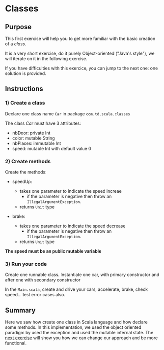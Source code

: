 # Classes

## Purpose

This first exercise will help you to get more familiar with the basic creation of a _class_.

It is a very short exercise, do it purely Object-oriented ("Java's style"), we will iterate on it in the following exercise.

If you have difficulties with this exercice, you can jump to the next one: one solution is provided.

## Instructions

### 1) Create a class

Declare one class name `Car` in package `com.td.scala.classes`

The class _Car_ must have 3 attributes:

- nbDoor: private Int
- color: mutable String
- nbPlaces: immutable Int
- speed: mutable Int with default value 0

### 2) Create methods

Create the methods:

- speedUp:
    - takes one parameter to indicate the speed increae
        - if the parameter is negative then throw an `IllegalArgumentException`.
    - returns `Unit` type

- brake:
    - takes one parameter to indicate the speed decrease
        - if the parameter is negative then throw an `IllegalArgumentException`.
    - returns `Unit` type

**The speed must be an public mutable variable**

### 3) Run your code

Create one runnable class.
Instantiate one car, with primary constructor and after one with secondary constructor

In the `Main.scala`, create and drive your cars, accelerate, brake, check speed... test error cases also.

## Summary

Here we saw how create one class in Scala language and how declare some methods. In this implementation,
we used the object oriented paradigm by used the exception and used the mutable internal state.
The [next exercise](../02_Functional_Type/README.md) will show you how we can change our approach and be more functional.
